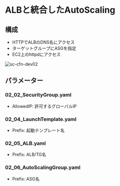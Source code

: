 # ALBと統合したAutoScaling
## 構成
* HTTPでALBのDNS名にアクセス
* ターゲットグループにASGを指定
* EC2上のhttpdにアクセス

![sc-cfn-dev02](https://github.com/Toru-Kubota/AWS-CFn-Dev02/assets/102895466/4ce392d2-080d-4cfa-8eba-a645a8aa2cbb)

## パラメーター
### 02_02_SecurityGroup.yaml
* AllowedIP: 許可するグローバルIP
### 02_04_LaunchTemplate.yaml
* Prefix: 起動テンプレート名
### 02_05_ALB.yaml
* Prefix: ALB/TG名
### 02_06_AutoScalingGroup.yaml
* Prefix: ASG名